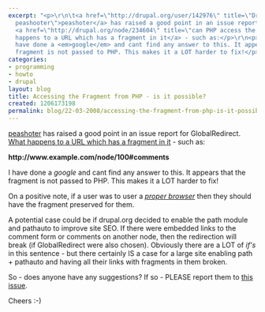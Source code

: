 ```yaml
---
excerpt: "<p>\r\n\t<a href=\"http://drupal.org/user/142976\" title=\"Drupal User,
  peashooter\">peashoter</a> has raised a good point in an issue report for GlobalRedirect.
  <a href=\"http://drupal.org/node/234604\" title=\"can PHP access the URL Fragment?\">What
  happens to a URL which has a fragment in it</a> - such as:</p>\r\n<p>\r\n\t<strong>http://www.example.com/node/100#comments</strong></p>\r\n<p>\r\n\tI
  have done a <em>google</em> and cant find any answer to this. It appears that the
  fragment is not passed to PHP. This makes it a LOT harder to fix!</p>\r\n"
categories:
- programming
- howto
- drupal
layout: blog
title: Accessing the Fragment from PHP - is it possible?
created: 1206173198
permalink: blog/22-03-2008/accessing-the-fragment-from-php-is-it-possible
---
```

<p>
	<a href="http://drupal.org/user/142976" title="Drupal User, peashooter">peashoter</a> has raised a good point in an issue report for GlobalRedirect. <a href="http://drupal.org/node/234604" title="can PHP access the URL Fragment?">What happens to a URL which has a fragment in it</a> - such as:</p>
<p>
	<strong>http://www.example.com/node/100#comments</strong></p>
<p>
	I have done a <em>google</em> and cant find any answer to this. It appears that the fragment is not passed to PHP. This makes it a LOT harder to fix!</p>
<!--break-->
<p>
	On a positive note, if a user was to user a <a href="http://www.getfirefox.com" title="Get a proper browser!"><em>proper browser</em></a> then they should have the fragment preserved for them.</p>
<p>
	A potential case could be if drupal.org decided to enable the path module and pathauto to improve site SEO. If there were embedded links to the comment form or comments on another node, then the redirection will break (if GlobalRedirect were also chosen). Obviously there are a LOT of <em>if&#39;s</em> in this sentence - but there certainly IS a case for a large site enabling path + pathauto and having all their links with fragments in them broken.</p>
<p>
	So - does anyone have any suggestions? If so - PLEASE report them to <a href="http://drupal.org/node/234604">this issue</a>.</p>
<p>
	Cheers :-)</p>

